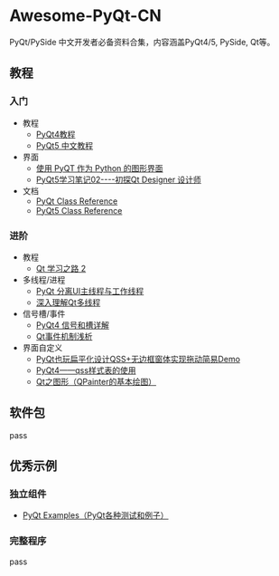 # Awesome-PyQt-CN

PyQt/PySide 中文开发者必备资料合集，内容涵盖PyQt4/5, PySide, Qt等。

## 教程

### 入门

+ 教程
  + [PyQt4教程](http://www.qaulau.com/books/PyQt4_Tutorial/index.html) 
  + [PyQt5 中文教程](https://www.gitbook.com/book/maicss/pyqt5/details) 
+ 界面
  + [使用 PyQT 作为 Python 的图形界面](http://hutaow.com/blog/2013/12/16/using-pyqt-as-graphical-interface-for-python/)
  + [PyQt5学习笔记02----初探Qt Designer 设计师](http://blog.csdn.net/a359680405/article/details/45098695)
+ 文档
  + [PyQt Class Reference](http://pyqt.sourceforge.net/Docs/PyQt4/classes.html)
  + [PyQt5 Class Reference](http://pyqt.sourceforge.net/Docs/PyQt5/class_reference.html)

### 进阶

+ 教程
  + [Qt 学习之路 2](https://www.devbean.net/category/qt-study-road-2/)
+ 多线程/进程
  + [PyQt 分离UI主线程与工作线程](http://blog.csdn.net/Mr_Zing/article/details/46945011)
  + [深入理解Qt多线程](http://blog.csdn.net/silangquan/article/details/17199169)
+ 信号槽/事件
  + [PyQt4 信号和槽详解](https://www.linuxzen.com/pyqt4-xin-hao-he-cao-xiang-jie.html)
  + [Qt事件机制浅析](http://qimo601.iteye.com/blog/1407911)
+ 界面自定义
  + [PyQt也玩扁平化设计QSS+无边框窗体实现拖动简易Demo](http://www.oschina.net/code/snippet_861229_37231)
  + [PyQt4——qss样式表的使用](http://bangz.me/archives/pyqt4-design-beautiful-ui-with-qss-stylesheet.html)
  + [Qt之图形（QPainter的基本绘图）](http://blog.csdn.net/liang19890820/article/details/51154216)

## 软件包

pass

## 优秀示例

### 独立组件

+ [PyQt Examples（PyQt各种测试和例子）](https://github.com/892768447/PyQt)

### 完整程序

pass